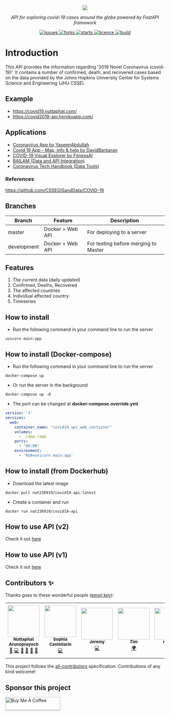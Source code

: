 <p align="center">
  <a href="https://nat236919.github.io/covid19-api/"><img src="https://i.ibb.co/Wg2yPBq/covid19-api-logo.png"></a>
</p>

<p align="center">
    <em>API for exploring covid-19 cases around the globe powered by FastAPI framework</em>
</p>

<p align="center">
  <a href="https://github.com/nat236919/Covid2019API/issues" target="_blank">
      <img src="https://img.shields.io/github/issues/nat236919/Covid2019API" alt="issues">
  </a>
  <a href="https://github.com/nat236919/Covid2019API/forks" target="_blank">
      <img src="https://img.shields.io/github/forks/nat236919/Covid2019API" alt="forks">
  </a>
  <a href="https://github.com/nat236919/Covid2019API/stars" target="_blank">
      <img src="https://img.shields.io/github/stars/nat236919/Covid2019API" alt="starts">
  </a>
  <a href="https://github.com/nat236919/Covid2019API/blob/master/LICENCE" target="_blank">
      <img src="https://img.shields.io/github/license/nat236919/Covid2019API" alt="licence">
  </a>
  <a href="https://travis-ci.org/github/nat236919/covid19-api" target="_blank">
      <img src="https://travis-ci.org/nat236919/covid19-api.svg?branch=development" alt="build">
  </a>
</p>

# Introduction

This API provides the information regarding '2019 Novel Coronavirus (covid-19)'. It contains a number of confirmed, death, and recovered cases based on the data provided by the Johns Hopkins University Center for Systems Science and Engineering (JHU CSSE).

## Example

* https://covid19.nuttaphat.com/
* https://covid2019-api.herokuapp.com/

## Applications

* [Coronavirus App by YaseenAbdullah](https://github.com/YaseenAbdullah/coronavirus)
* [Covid 19 App - Map, info & help by DavidBarbaran](https://github.com/DavidBarbaran/Covid19App)
* [COVID-19 Visual Explorer by FitnessAI](https://www.fitnessai.com/covid-19-charts-coronavirus-growth-rate-visual-explorer)
* [BAILAM (Data and API Integration)](https://www.bailam.com/covid19)
* [Coronavirus Tech Handbook (Data Tools)](https://coronavirustechhandbook.com/data-tools)

### References

https://github.com/CSSEGISandData/COVID-19

## Branches

|  Branch           |     Feature                      |              Description                                     |
| ----------------- | -------------------------------- |  ----------------------------------------------------------- |
| master            | Docker + Web API                 | For deploying to a server                                    |
| development       | Docker + Web API                 | For testing before merging to Master                         |

## Features

1. The current data (daily updated)
2. Confirmed, Deaths, Recovered
3. The affected countries
4. Individual affected country
5. Timeseries

## How to install

* Run the following command in your command line to run the server

```console
uvicorn main:app
```

## How to install (Docker-compose)

* Run the following command in your command line to run the server

```console
docker-compose up
```

* Or run the server in the background

```console
docker-compose up -d
```

* The port can be changed at <b>docker-compose.override.yml</b>

```yml
version: '3'
services:
  web:
    container_name: "covid19_api_web_container"
    volumes:
      - ./app:/app
    ports:
      - "80:80"
    environment:
      - 'RUN=uvicorn main:app'
```

## How to install (from Dockerhub)

* Download the latest image

```console
docker pull nat236919/covid19-api:latest
```

* Create a container and run

```console
docker run nat236919/covid19-api
```

## How to use API (v2)

Check it out [here](./app/docs/api_docs/v2.md)

## How to use API (v1)

Check it out [here](./app/docs/api_docs/v1.md)

## Contributors ✨

Thanks goes to these wonderful people ([emoji key](https://allcontributors.org/docs/en/emoji-key)):

<!-- ALL-CONTRIBUTORS-LIST:START - Do not remove or modify this section -->
<!-- prettier-ignore-start -->
<!-- markdownlint-disable -->
<table>
  <tr>
    <td align="center"><a href="http://nuttaphat.azurewebsites.net"><img src="https://avatars0.githubusercontent.com/u/9074112?v=4?s=100" width="100px;" alt=""/><br /><sub><b>Nuttaphat Arunoprayoch</b></sub></a><br /><a href="#maintenance-nat236919" title="Maintenance">🚧</a> <a href="https://github.com/nat236919/covid19-api/commits?author=nat236919" title="Code">💻</a> <a href="https://github.com/nat236919/covid19-api/issues?q=author%3Anat236919" title="Bug reports">🐛</a> <a href="https://github.com/nat236919/covid19-api/commits?author=nat236919" title="Documentation">📖</a> <a href="#ideas-nat236919" title="Ideas, Planning, & Feedback">🤔</a> <a href="https://github.com/nat236919/covid19-api/pulls?q=is%3Apr+reviewed-by%3Anat236919" title="Reviewed Pull Requests">👀</a></td>
    <td align="center"><a href="https://github.com/soapy1"><img src="https://avatars0.githubusercontent.com/u/976973?v=4?s=100" width="100px;" alt=""/><br /><sub><b>Sophia Castellarin</b></sub></a><br /><a href="https://github.com/nat236919/covid19-api/commits?author=soapy1" title="Code">💻</a></td>
    <td align="center"><a href="https://keybase.io/endoffile78"><img src="https://avatars2.githubusercontent.com/u/11342054?v=4?s=100" width="100px;" alt=""/><br /><sub><b>Jeremy</b></sub></a><br /><a href="https://github.com/nat236919/covid19-api/commits?author=endoffile78" title="Code">💻</a></td>
    <td align="center"><a href="https://github.com/ChooseYourPlan"><img src="https://avatars2.githubusercontent.com/u/32968964?v=4?s=100" width="100px;" alt=""/><br /><sub><b>Tim</b></sub></a><br /><a href="#translation-ChooseYourPlan" title="Translation">🌍</a></td>
    <td align="center"><a href="https://github.com/melsaa"><img src="https://avatars0.githubusercontent.com/u/32761948?v=4?s=100" width="100px;" alt=""/><br /><sub><b>melsaa</b></sub></a><br /><a href="https://github.com/nat236919/covid19-api/commits?author=melsaa" title="Code">💻</a></td>
    <td align="center"><a href="https://github.com/owen-duncan-snobel"><img src="https://avatars.githubusercontent.com/u/43126781?v=4?s=100" width="100px;" alt=""/><br /><sub><b>owen-duncan-snobel</b></sub></a><br /><a href="https://github.com/nat236919/covid19-api/commits?author=owen-duncan-snobel" title="Documentation">📖</a></td>
  </tr>
</table>

<!-- markdownlint-restore -->
<!-- prettier-ignore-end -->

<!-- ALL-CONTRIBUTORS-LIST:END -->

This project follows the [all-contributors](https://github.com/all-contributors/all-contributors) specification. Contributions of any kind welcome!

## Sponsor this project

<a href="https://www.buymeacoffee.com/HdYFLQU" target="_blank"><img src="https://www.buymeacoffee.com/assets/img/custom_images/orange_img.png" alt="Buy Me A Coffee" style="height: 41px !important;width: 174px !important;box-shadow: 0px 3px 2px 0px rgba(190, 190, 190, 0.5) !important;" ></a>

